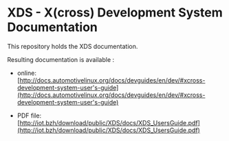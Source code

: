 # XDS - X(cross) Development System Documentation

This repository holds the XDS documentation.

Resulting documentation is available :

- online: [http://docs.automotivelinux.org/docs/devguides/en/dev/#xcross-development-system-user's-guide](http://docs.automotivelinux.org/docs/devguides/en/dev/#xcross-development-system-user's-guide)

- PDF file: [http://iot.bzh/download/public/XDS/docs/XDS_UsersGuide.pdf](http://iot.bzh/download/public/XDS/docs/XDS_UsersGuide.pdf)
